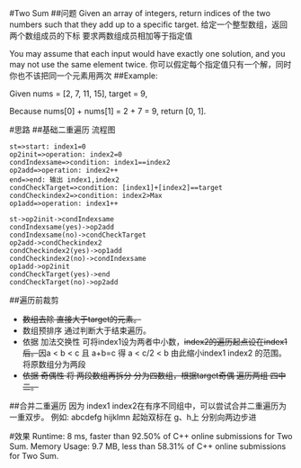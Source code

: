 #Two Sum
##问题
Given an array of integers, return indices of the two numbers such that they add up to a specific target.
给定一个整型数组，返回 两个数组成员的下标 要求两数组成员相加等于指定值

You may assume that each input would have exactly one solution, and you may not use the same element twice.
你可以假定每个指定值只有一个解，同时你也不该把同一个元素用两次
##Example:

Given nums = [2, 7, 11, 15], target = 9,

Because nums[0] + nums[1] = 2 + 7 = 9,
return [0, 1].


#思路
##基础二重遍历
流程图
```flow
st=>start: index1=0
op2init=>operation: index2=0
condIndexsame=>condition: index1==index2
op2add=>operation: index2++
end=>end: 输出 index1,index2
condCheckTarget=>condition: [index1]+[index2]==target
condCheckindex2=>condition: index2>Max
op1add=>operation: index1++

st->op2init->condIndexsame
condIndexsame(yes)->op2add
condIndexsame(no)->condCheckTarget
op2add->condCheckindex2
condCheckindex2(yes)->op1add
condCheckindex2(no)->condIndexsame
op1add->op2init
condCheckTarget(yes)->end
condCheckTarget(no)->op2add
```

##遍历前裁剪
* ~~数组去除 直接大于target的元素。~~ 
* 数组预排序 通过判断大于结束遍历。
* 依据 加法交换性 可将index1设为两者中小数，~~index2的遍历起点设在index1后。~~因a < b < c 且 a+b=c 得 a < c/2 < b 由此缩小index1 index2 的范围。 将原数组分为两段
* ~~依据 奇偶性 将 两段数组再拆分 分为四数组，根据target奇偶 遍历两组 四中二。~~

##合并二重遍历
因为 index1 index2在有序不同组中，可以尝试合并二重遍历为 一重双步。
例如:
abcdefg  hijklmn
起始双标在 g、h上 分别向两边步进


#效果
Runtime: 8 ms, faster than 92.50% of C++ online submissions for Two Sum.
Memory Usage: 9.7 MB, less than 58.31% of C++ online submissions for Two Sum.
